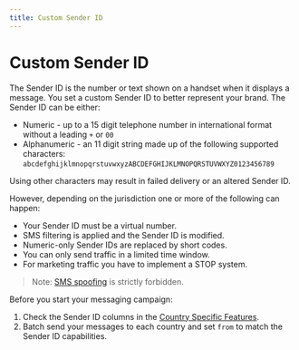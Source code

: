 ```yaml
---
title: Custom Sender ID
---
```


# Custom Sender ID

The Sender ID is the number or text shown on a handset when it displays a message. You set a custom Sender ID to better represent your brand. The Sender ID can be either:
* Numeric - up to a 15 digit telephone number in international format without a leading `+` or `00`
* Alphanumeric - an 11 digit string made up of the following supported characters: `abcdefghijklmnopqrstuvwxyzABCDEFGHIJKLMNOPQRSTUVWXYZ0123456789`

Using other characters may result in failed delivery or an altered Sender ID.

However, depending on the jurisdiction one or more of the following can happen:

* Your Sender ID must be a virtual number.
* SMS filtering is applied and the Sender ID is modified.
* Numeric-only Sender IDs are replaced by short codes.
* You can only send traffic in a limited time window.
* For marketing traffic you have to implement a STOP system.

> Note: [SMS spoofing](https://en.wikipedia.org/wiki/SMS_spoofing) is strictly forbidden.

Before you start your messaging campaign:

1. Check the Sender ID columns in the [Country Specific Features](#country-specific-features).
2. Batch send your messages to each country and set `from` to match the Sender ID capabilities.

